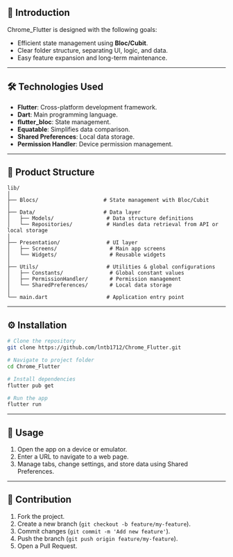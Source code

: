 

## 📖 Introduction
Chrome_Flutter is designed with the following goals:
- Efficient state management using **Bloc/Cubit**.
- Clear folder structure, separating UI, logic, and data.
- Easy feature expansion and long-term maintenance.

---

## 🛠 Technologies Used
- **Flutter**: Cross-platform development framework.
- **Dart**: Main programming language.
- **flutter_bloc**: State management.
- **Equatable**: Simplifies data comparison.
- **Shared Preferences**: Local data storage.
- **Permission Handler**: Device permission management.

---

## 📂 Product Structure
```plaintext
lib/
│
├── Blocs/                     # State management with Bloc/Cubit
│
├── Data/                      # Data layer
│   ├── Models/                 # Data structure definitions
│   └── Repositories/           # Handles data retrieval from API or local storage
│
├── Presentation/               # UI layer
│   ├── Screens/                 # Main app screens
│   └── Widgets/                 # Reusable widgets
│
├── Utils/                      # Utilities & global configurations
│   ├── Constants/               # Global constant values
│   ├── PermissionHandler/       # Permission management
│   └── SharedPreferences/       # Local data storage
│
└── main.dart                   # Application entry point
````

---

## ⚙️ Installation

```bash
# Clone the repository
git clone https://github.com/lntb1712/Chrome_Flutter.git

# Navigate to project folder
cd Chrome_Flutter

# Install dependencies
flutter pub get

# Run the app
flutter run
```

---

## 🚀 Usage

1. Open the app on a device or emulator.
2. Enter a URL to navigate to a web page.
3. Manage tabs, change settings, and store data using Shared Preferences.

---

## 🤝 Contribution

1. Fork the project.
2. Create a new branch (`git checkout -b feature/my-feature`).
3. Commit changes (`git commit -m 'Add new feature'`).
4. Push the branch (`git push origin feature/my-feature`).
5. Open a Pull Request.



